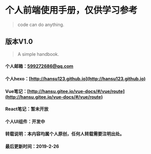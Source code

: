 # 个人前端使用手册，仅供学习参考

> code can do anything.

## 版本V1.0

> A simple handbook.

####    个人邮箱：599272686@qq.com
####    个人hexo：[http://hansu123.github.io](http://hansu123.github.io)
####    Vue笔记：[http://hansu.gitee.io/vue-docs/#/vue/route](http://hansu.gitee.io/vue-docs/#/vue/route)
####    React笔记：暂未开放
####    个人UI组件：开发中
####    转载说明：本内容均属个人原创，任何人转载需要注明出处。
####    最后更新时间：2019-2-26
